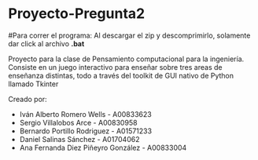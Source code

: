 # Proyecto-Pregunta2

#Para correr el programa:
Al descargar el zip y descomprimirlo, solamente dar click al archivo **.bat**


Proyecto para la clase de Pensamiento computacional para la ingeniería. 
Consiste en un juego interactivo para enseñar sobre tres areas de enseñanza distintas,
todo a través del toolkit de GUI nativo de Python llamado Tkinter

Creado por: 

- Iván Alberto Romero Wells - A00833623
- Sergio Villalobos Arce - A00830958
- Bernardo Portillo Rodriguez - A01571233
- Daniel Salinas Sánchez - A01704062
- Ana Fernanda Diez Piñeyro González - A00833004
